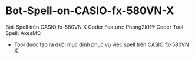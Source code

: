# Bot-Spell-on-CASIO-fx-580VN-X
Bot-Spell trên CASIO fx-580VN X
Coder Feature: Phong2k11®
Coder Tool Spell: AxesMC
- Tool được tạo ra dưới mục đính phục vụ việc spell trên CASIO fx-580VN X
